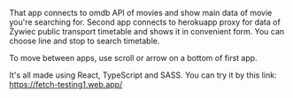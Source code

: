 That app connects to omdb API of movies and show main data of movie you're searching for.
Second app connects to herokuapp proxy for data of Żywiec public transport timetable and shows it in convenient form.
You can choose line and stop to search timetable.

To move between apps, use scroll or arrow on a bottom of first app.

It's all made using React, TypeScript and SASS.
You can try it by this link: https://fetch-testing1.web.app/
